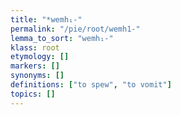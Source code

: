 ```yaml
---
title: "*wemh₁-"
permalink: "/pie/root/wemh1-"
lemma_to_sort: "wemh₁-"
klass: root
etymology: []
markers: []
synonyms: []
definitions: ["to spew", "to vomit"]
topics: []
---
```

